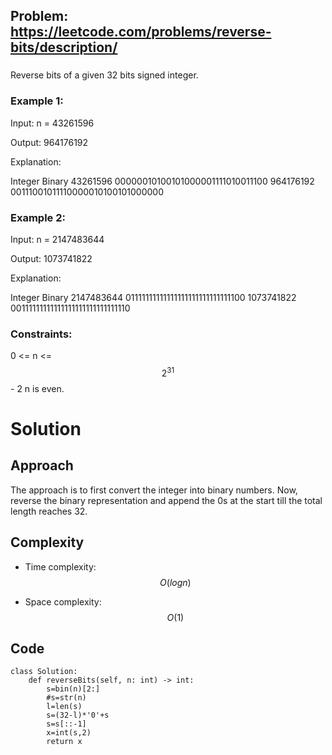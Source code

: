 ## Problem: https://leetcode.com/problems/reverse-bits/description/
### 
Reverse bits of a given 32 bits signed integer.

### Example 1:
Input: n = 43261596

Output: 964176192

Explanation:

Integer	Binary
43261596	00000010100101000001111010011100
964176192	00111001011110000010100101000000


### Example 2:
Input: n = 2147483644

Output: 1073741822

Explanation:

Integer	Binary
2147483644	01111111111111111111111111111100
1073741822	00111111111111111111111111111110

### Constraints:
0 <= n <= $$2^31$$ - 2
n is even.

# Solution
## Approach
The approach is to first convert the integer into binary numbers. Now, reverse the binary representation and append the 0s at the start till the total length reaches 32.

## Complexity
- Time complexity:
$$O(logn)$$

- Space complexity:
$$O(1)$$

## Code
```python3 []
class Solution:
    def reverseBits(self, n: int) -> int:
        s=bin(n)[2:]
        #s=str(n)
        l=len(s)
        s=(32-l)*'0'+s
        s=s[::-1]
        x=int(s,2)
        return x
```
